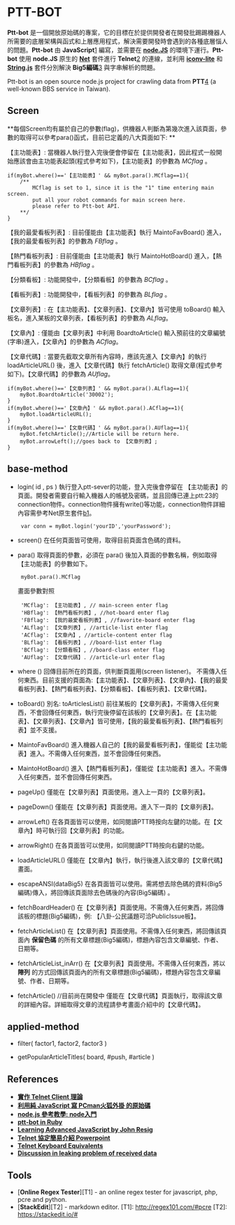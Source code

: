 PTT-BOT
=====================


**Ptt-bot** 是一個開放原始碼的專案，它的目標在於提供開發者在開發批踢踢機器人所需要的底層架構與函式和上層應用程式，解決需要開發時會遇到的各種底層惱人的問題。**Ptt-bot** 由 **JavaScript**[1] 編寫，並需要在 [**node.JS**][package1] 的環境下運行。**Ptt-bot** 使用 **node.JS** 原生的 [**Net**][package2] 套件進行 **Telnet**[2] 的連線，並利用 [**iconv-lite**][package3] 和 [**String.js**][package4] 套件分別解決 **Big5編碼**[3] 與字串解析的問題。

Ptt-bot is an open source node.js project for crawling data from **PTT**[4] (a well-known BBS service in Taiwan).

[1]: http://zh.wikipedia.org/wiki/JavaScript
[2]: http://courses.ywdeng.idv.tw/cust/2011/np/PPT/CH08-telnet.ppt
[3]: http://zh.wikipedia.org/zh-tw/%E5%A4%A7%E4%BA%94%E7%A2%BC
[4]: http://en.wikipedia.org/wiki/PTT_Bulletin_Board_System

[package1]: http://nodejs.org/
[package2]: http://nodejs.org/api/net.html
[package3]: https://github.com/ashtuchkin/iconv-lite
[package4]: http://stringjs.com/


Screen 
----------
**每個Screen均有屬於自己的參數(flag)，供機器人判斷為第幾次進入該頁面，參數的取得可以參考para()函式，目前已定義的八大頁面如下: **

【主功能表】: 當機器人執行登入完後便會停留在【主功能表】，因此程式一般開始應該會由主功能表起頭(程式參考如下)，【主功能表】的參數為 *MCflag* 。 

    if(myBot.where()=='【主功能表】' && myBot.para().MCflag==1){
        /**	
            MCflag is set to 1, since it is the "1" time entering main screen.
            put all your robot commands for main screen here.
            please refer to Ptt-bot API.
        **/
    }

【我的最愛看板列表】: 目前僅能由【主功能表】執行 MaintoFavBoard() 進入，【我的最愛看板列表】的參數為 *FBflag* 。 

【熱門看板列表】: 目前僅能由【主功能表】執行 MaintoHotBoard() 進入，【熱門看板列表】的參數為 *HBflag* 。 

【分類看板】: 功能開發中，【分類看板】的參數為 *BCflag* 。 

【看板列表】: 功能開發中，【看板列表】的參數為 *BLflag* 。 

【文章列表】: 在【主功能表】、【文章列表】、【文章內】皆可使用 toBoard() 輸入板名，進入某板的文章列表，【看板列表】的參數為 *ALflag*。

【文章內】: 僅能由【文章列表】中利用 BoardtoArticle() 輸入預前往的文章編號(字串)進入，【文章內】的參數為 *ACflag*。

【文章代碼】: 當要先截取文章所有內容時，應該先進入【文章內】的執行 loadArticleURL() 後，進入【文章代碼】執行 fetchArticle() 取得文章(程式參考如下)。【文章代碼】的參數為 *AUflag*。 
        
    if(myBot.where()=='【文章列表】' && myBot.para().ALflag==1){
    	myBot.BoardtoArticle('30002'); 			
    }
    if(myBot.where()=='【文章內】' && myBot.para().ACflag==1){
    	myBot.loadArticleURL();
    }
    if(myBot.where()=='【文章代碼】' && myBot.para().AUflag==1){
    	myBot.fetchArticle();//Article will be return here.
    	myBot.arrowLeft();//goes back to 【文章列表】;
    }

base-method
----------
 * login( id , ps )
    執行登入ptt-sever的功能，登入完後會停留在 【主功能表】的頁面。開發者需要自行輸入機器人的帳號及密碼，並且回傳已連上ptt:23的connection物件。connection物件擁有write()等功能，connection物件詳細內容需參考Net原生套件[b1]。

        var conn = myBot.login('yourID','yourPassword');

 * screen() 
    在任何頁面皆可使用，取得目前頁面含色碼的資料。

 * para()
    取得頁面的參數，必須在 para() 後加入頁面的參數名稱，例如取得【主功能表】的參數如下。
    
        myBot.para().MCflag
    
    畫面參數對照

        'MCflag': 【主功能表】, // main-screen enter flag
		'HBflag': 【熱門看板列表】, //hot-board enter flag
		'FBflag': 【我的最愛看板列表】, //favorite-board enter flag
		'ALflag': 【文章列表】, //article-list enter flag
		'ACflag': 【文章內】, //article-content enter flag
		'BLflag': 【看板列表】, //board-list enter flag
		'BCflag': 【分類看板】, //board-class enter flag
		'AUflag': 【文章代碼】. //article-url enter flag

 * where ()
   回傳目前所在的頁面，供判斷頁面用(screen listener)。 不需傳入任何東西。目前支援的頁面為:【主功能表】、【文章列表】、【文章內】、【我的最愛看板列表】、【熱門看板列表】、【分類看板】、【看板列表】、【文章代碼】。

 * toBoard()  別名: toArticlesList()
   前往某板的【文章列表】，不需傳入任何東西，不會回傳任何東西，執行完後停留在該板的【文章列表】。在【主功能表】、【文章列表】、【文章內】皆可使用，【我的最愛看板列表】、【熱門看板列表】並不支援。

 * MaintoFavBoard()
    進入機器人自己的【我的最愛看板列表】，僅能從【主功能表】進入。不需傳入任何東西，並不會回傳任何東西。

 * MaintoHotBoard()
    進入【熱門看板列表】，僅能從【主功能表】進入。不需傳入任何東西，並不會回傳任何東西。

 * pageUp() 
    僅能在【文章列表】頁面使用。進入上一頁的【文章列表】。

 * pageDown() 
    僅能在【文章列表】頁面使用。進入下一頁的【文章列表】。
 
 * arrowLeft() 
    在各頁面皆可以使用，如同閱讀PTT時按向左鍵的功能。在【文章內】時可執行回【文章列表】的功能。 

 * arrowRight() 
    在各頁面皆可以使用，如同閱讀PTT時按向右鍵的功能。

 * loadArticleURL() 
    僅能在【文章內】執行，執行後進入該文章的【文章代碼】畫面。

 * escapeANSI(dataBig5) 
    在各頁面皆可以使用。需將想去除色碼的資料(Big5編碼)傳入，將回傳該頁面除去色碼後的內容(Big5編碼) 。

 * fetchBoardHeader()
    在【文章列表】頁面使用。不需傳入任何東西，將回傳該板的標題(Big5編碼)，例: 【八卦-公民議題可洽PublicIssue板】。

 * fetchArticleList()
    在【文章列表】頁面使用。不需傳入任何東西，將回傳該頁面內 **保留色碼** 的所有文章標題(Big5編碼)，標題內容包含文章編號、作者、日期等。

 * fetchArticleList_inArr()
     在【文章列表】頁面使用。不需傳入任何東西，將以 **陣列** 的方式回傳該頁面內的所有文章標題(Big5編碼)，標題內容包含文章編號、作者、日期等。

 * fetchArticle() //目前尚在開發中
   僅能在【文章代碼】頁面執行，取得該文章的詳細內容。詳細取得文章的流程請參考畫面介紹中的【文章代碼】。

[b1]: http://nodejs.org/api/net.html


applied-method
----------
 * filter( factor1, factor2, factor3 )

 * getPopularArticleTitles( board, #push, #article )
  

References
---------

* [**實作 Telnet Client 理論**][R1]
* [**利用純 JavaScript 寫 PCman火狐外掛 的原始碼**][R2]
* [**node.js 參考教學: node入門**][R3]
* [**ptt-bot in Ruby**][R4]
* [**Learning Advanced JavaScript by John Resig**][R5]
* [**Telnet 協定簡易介紹 Powerpoint**][R6]
* [**Telnet Keyboard Equivalents**][R7]
* [**Discussion in leaking problem of received data**][R8]

[R1]: http://dspace.lib.fcu.edu.tw/handle/2377/4110 
[R2]: https://code.google.com/p/pcmanfx/
[R3]: http://www.nodebeginner.org/index-zh-tw.html
[R4]: https://github.com/chenchenbox/backup-dog-ptt
[R5]: http://ejohn.org/apps/learn/#1 
[R6]: http://courses.ywdeng.idv.tw/cust/2011/np/PPT/CH08-telnet.ppt
[R7]: http://www.novell.com/documentation/extend52/Docs/help/Composer/books/TelnetAppendixB.html
[R8]: https://www.ptt.cc/bbs/Soft_Job/M.1388674793.A.B82.html 

Tools
---------
* [**Online Regex Tester**][T1] - an online regex tester for javascript, php, pcre and python.
* [**StackEdit**][T2] - markdown editor.
[T1]: http://regex101.com/#pcre
[T2]: https://stackedit.io/#
